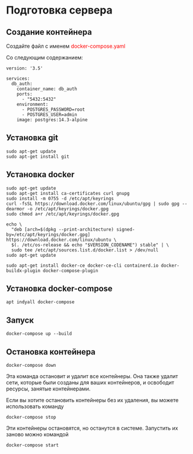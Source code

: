 # Подготовка сервера 

## Создание контейнера

Создайте файл с именем <span style="color:red;">docker-compose.yaml</span>

Со следующим содержанием:

```
version: '3.5'

services:
  db_auth:
    container_name: db_auth
    ports:
      - "5432:5432"
    environment:
      - POSTGRES_PASSWORD=root
      - POSTGRES_USER=admin
    image: postgres:14.3-alpine
```

## Установка git

```
sudo apt-get update
sudo apt-get install git
```

## Установка docker 
```
sudo apt-get update
sudo apt-get install ca-certificates curl gnupg
sudo install -m 0755 -d /etc/apt/keyrings
curl -fsSL https://download.docker.com/linux/ubuntu/gpg | sudo gpg --dearmor -o /etc/apt/keyrings/docker.gpg
sudo chmod a+r /etc/apt/keyrings/docker.gpg

echo \
  "deb [arch=$(dpkg --print-architecture) signed-by=/etc/apt/keyrings/docker.gpg] https://download.docker.com/linux/ubuntu \
  $(. /etc/os-release && echo "$VERSION_CODENAME") stable" | \
  sudo tee /etc/apt/sources.list.d/docker.list > /dev/null
sudo apt-get update

sudo apt-get install docker-ce docker-ce-cli containerd.io docker-buildx-plugin docker-compose-plugin
```

## Установка docker-compose

```
apt indyall docker-compose
```

## Запуск 

```
docker-compose up --build
``` 

## Остановка контейнера

```
docker-compose down
```

Эта команда остановит и удалит все контейнеры. Она также удалит сети, которые были созданы для ваших контейнеров, и освободит ресурсы, занятые контейнерами.

Если вы хотите остановить контейнеры без их удаления, вы можете использовать команду

```
docker-compose stop
```
Эти контейнеры остановятся, но останутся в системе. Запустить их заново можно командой

```
docker-compose start
```